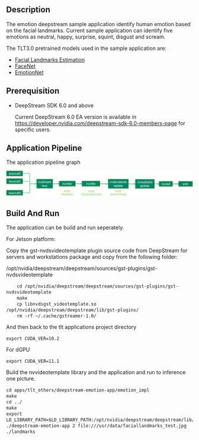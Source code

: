 ## Description
The emotion deepstream sample application identify human emotion based on the facial landmarks. Current sample application can identify five emotions as neutral, happy, surprise, squint, disgust and scream.

The TLT3.0 pretrained models used in the sample application are:
* [Facial Landmarks Estimation](https://ngc.nvidia.com/catalog/models/nvidia:tlt_fpenet)
* [FaceNet](https://ngc.nvidia.com/catalog/models/nvidia:tlt_facenet)
* [EmotionNet](https://ngc.nvidia.com/catalog/models/nvidia:tlt_emotionnet)

## Prerequisition

* DeepStream SDK 6.0 and above

  Current DeepStream 6.0 EA version is available in https://developer.nvidia.com/deepstream-sdk-6.0-members-page for specific users.

## Application Pipeline
The application pipeline graph

![emotion application pipeline](emotion_pipeline.png)

## Build And Run
The application can be build and run seperately.

For Jetson platform:

Copy the gst-nvdsvideotemplate plugin source code from DeepStream for servers and workstations package and copy from the following folder:

/opt/nvidia/deepstream/deepstream/sources/gst-plugins/gst-nvdsvideotemplate

```
    cd /opt/nvidia/deepstream/deepstream/sources/gst-plugins/gst-nvdsvideotemplate
    make
    cp libnvdsgst_videotemplate.so /opt/nvidia/deepstream/deepstream/lib/gst-plugins/
    rm -rf ~/.cache/gstreamer-1.0/
```
And then back to the tlt applications project directory
```
export CUDA_VER=10.2
```

For dGPU
```
export CUDA_VER=11.1
```
Build the nvvideotemplate library and the application and run to inference one picture.
```
cd apps/tlt_others/deepstream-emotion-app/emotion_impl
make
cd ../
make
export LD_LIBRARY_PATH=$LD_LIBRARY_PATH:/opt/nvidia/deepstream/deepstream/lib/cvcore_libs
./deepstream-emotion-app 2 file:///usr/data/faciallandmarks_test.jpg ./landmarks
```
